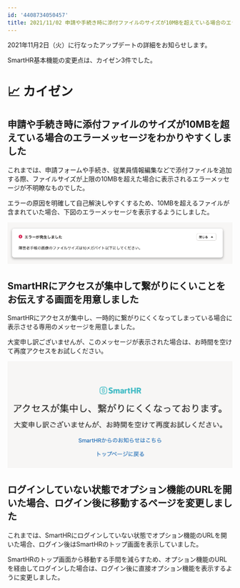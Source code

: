 ```yaml
---
id: '4408734050457'
title: 2021/11/02 申請や手続き時に添付ファイルのサイズが10MBを超えている場合のエラーメッセージをわかりやすくしました 他2件
---
```

2021年11月2日（火）に行なったアップデートの詳細をお知らせします。

SmartHR基本機能の変更点は、カイゼン3件でした。

# 📈 カイゼン

## 申請や手続き時に添付ファイルのサイズが10MBを超えている場合のエラーメッセージをわかりやすくしました

これまでは、申請フォームや手続き、従業員情報編集などで添付ファイルを追加する際、ファイルサイズが上限の10MBを超えた場合に表示されるエラーメッセージが不明瞭なものでした。

エラーの原因を明確して自己解決しやすくするため、10MBを超えるファイルが含まれていた場合、下図のエラーメッセージを表示するようにしました。

![](./138437625-77acbd94-b763-41d3-92bf-0767bac69836.png)

## SmartHRにアクセスが集中して繋がりにくいことをお伝えする画面を用意しました

SmartHRにアクセスが集中し、一時的に繋がりにくくなってしまっている場合に表示させる専用のメッセージを用意しました。

大変申し訳ございませんが、このメッセージが表示された場合は、お時間を空けて再度アクセスをお試しください。

![](./upload_c95ce541e7e58ac4a2bb76e8e3dd0498.png)

## ログインしていない状態でオプション機能のURLを開いた場合、ログイン後に移動するページを変更しました

これまでは、SmartHRにログインしていない状態でオプション機能のURLを開いた場合、ログイン後はSmartHRのトップ画面を表示していました。

SmartHRのトップ画面から移動する手間を減らすため、オプション機能のURLを経由してログインした場合は、ログイン後に直接オプション機能を表示するように変更しました。
